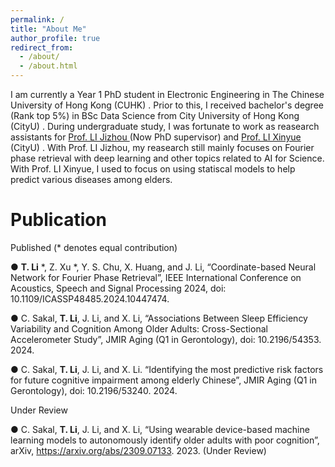 ```yaml
---
permalink: /
title: "About Me"
author_profile: true
redirect_from: 
  - /about/
  - /about.html
---
```


I am currently a Year 1 PhD student in Electronic Engineering in The Chinese University of Hong Kong (CUHK) . Prior to this, I received bachelor's degree (Rank top 5%) in BSc Data Science from City University of Hong Kong (CityU) . During undergraduate study, I was fortunate to work as reasearch assistants for [ Prof. LI Jizhou ]( http://jizhou.li ) (Now PhD supervisor) and [ Prof. LI Xinyue ]( https://www.xli-lab.com/ ) (CityU) . With Prof. LI Jizhou, my reasearch still mainly focuses on Fourier phase retrieval with deep learning and other topics related to AI for Science. With Prof. LI Xinyue, I used to focus on using statiscal models to help predict various diseases among elders.



Publication
======
Published (* denotes equal contribution)

● **T. Li** *, Z. Xu *, Y. S. Chu, X. Huang, and J. Li, “Coordinate-based Neural Network for Fourier Phase Retrieval”,
IEEE International Conference on Acoustics, Speech and Signal Processing 2024, doi: 10.1109/ICASSP48485.2024.10447474.

● C. Sakal, **T. Li**, J. Li, and X. Li, “Associations Between Sleep Efficiency Variability and Cognition Among Older
Adults: Cross-Sectional Accelerometer Study”, JMIR Aging (Q1 in Gerontology), doi: 10.2196/54353. 2024.

● C. Sakal, **T. Li**, J. Li, and X. Li. “Identifying the most predictive risk factors for future cognitive impairment among
elderly Chinese”, JMIR Aging (Q1 in Gerontology), doi: 10.2196/53240. 2024.

Under Review

● C. Sakal, **T. Li**, J. Li, and X. Li, “Using wearable device-based machine learning models to autonomously identify
older adults with poor cognition”, arXiv, https://arxiv.org/abs/2309.07133. 2023. (Under Review)
